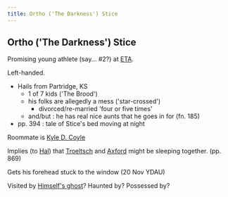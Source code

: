 ```yaml
---
title: Ortho ('The Darkness') Stice
---
```


Ortho ('The Darkness') Stice
----------------------------

Promising young athlete (say... #2?) at [ETA](/places/ETA).

Left-handed.

* Hails from Partridge, KS
  * 1 of 7 kids ('The Brood')
  * his folks are allegedly a mess ('star-crossed')
    * divorced/re-married 'four or five times'
  * and/but : he has real nice aunts that he goes in for (fn. 185)
* pp. 394 : tale of Stice's bed moving at night

Roommate is [Kyle D. Coyle](/characters/Coyle)

Implies (to [Hal](/characters/Hal)) that [Troeltsch](/characters/Jim_Troeltsch)
and [Axford](/characters/Axford) might be sleeping together. (pp. 869)

Gets his forehead stuck to the window (20 Nov YDAU)

Visited by [Himself's ghost](/characters/Himself)? Haunted by? Possessed by?
